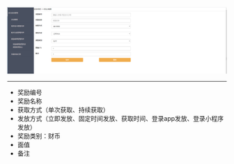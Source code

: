![](/assets/Q6.png)

---

* 奖励编号
* 奖励名称
* 获取方式（单次获取、持续获取）
* 发放方式（立即发放、固定时间发放、获取时间、登录app发放、登录小程序发放）
* 奖励类别：财币
* 面值
* 备注




